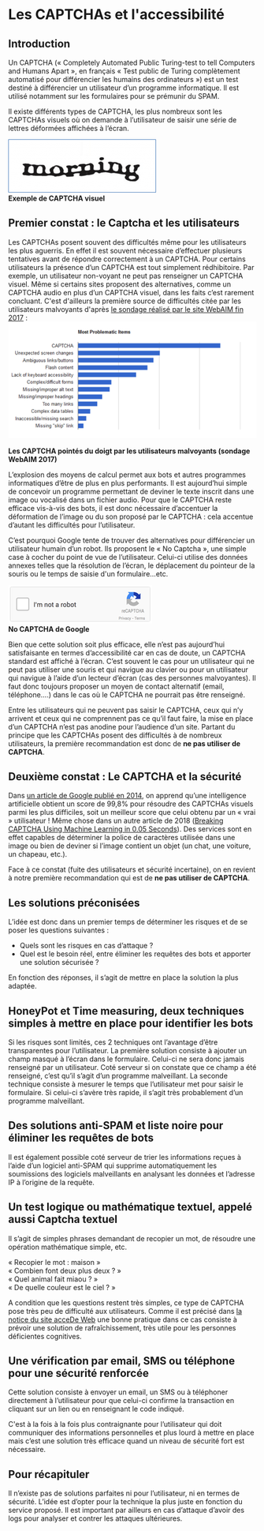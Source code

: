 # Les CAPTCHAs et l'accessibilité
  
<script>$(document).ready(function () {
    setBreadcrumb([
            {"label":"Articles techniques", "url":"techniques.html"},
            {"label":"CAPTCHA et accessibilité"}
        ]);
});</script>
  
## Introduction

Un CAPTCHA (« Completely Automated Public Turing-test to tell Computers and Humans Apart », en français  « Test public de Turing complètement automatisé pour différencier les humains des ordinateurs ») est un test destiné à différencier un utilisateur d’un programme informatique. Il est utilisé notamment sur les formulaires pour se prémunir du SPAM.

Il existe différents types de CAPTCHA, les plus nombreux sont les CAPTCHAs visuels où on demande à l’utilisateur de saisir une série de lettres déformées affichées à l’écran.
  
![Capture d'écran d'un captcha visuel](./images/captchas/captcha.png)  
**Exemple de CAPTCHA visuel**

## Premier constat : le Captcha et les utilisateurs
Les CAPTCHAs posent souvent des difficultés même pour les utilisateurs les plus aguerris. En effet il est souvent nécessaire d’effectuer plusieurs tentatives avant de répondre correctement à un CAPTCHA. Pour certains utilisateurs la présence d’un CAPTCHA est tout simplement rédhibitoire. Par exemple, un utilisateur non-voyant ne peut pas renseigner un CAPTCHA visuel. Même si certains sites proposent des alternatives, comme un CAPTCHA audio en plus d’un CAPTCHA visuel, dans les faits c’est rarement concluant. C'est d'ailleurs la première source de difficultés citée par les utilisateurs malvoyants d'après [le sondage réalisé par le site WebAIM fin 2017](https://webaim.org/projects/screenreadersurvey7) :  
![Graphique issu du sondage webAIM 2017 montrant que les captcha sont la première source de problème](./images/captchas/webaim.png)  

**Les CAPTCHA pointés du doigt par les utilisateurs malvoyants (sondage WebAIM 2017)**

L’explosion des moyens de calcul permet aux bots et autres programmes informatiques d’être de plus en plus performants. Il est aujourd’hui simple de concevoir un programme permettant de deviner le texte inscrit dans une image ou vocalisé dans un fichier audio.
Pour que le CAPTCHA reste efficace vis-à-vis des bots, il est donc nécessaire d’accentuer la déformation de l’image ou du son proposé par le CAPTCHA : cela accentue d’autant les difficultés pour l’utilisateur.

C’est pourquoi Google tente de trouver des alternatives pour différencier un utilisateur humain d’un robot. Ils proposent le « No Captcha », une simple case à cocher du point de vue de l’utilisateur. Celui-ci utilise des données annexes telles que la résolution de l’écran, le déplacement du pointeur de la souris ou le temps de saisie d'un formulaire…etc.

![Capture d'écran du no captcha de google](./images/captchas/nocaptcha.png)  
**No CAPTCHA de Google**

Bien que cette solution soit plus efficace, elle n’est pas aujourd’hui satisfaisante en termes d’accessibilité car en cas de doute, un CAPTCHA standard est affiché à l’écran. C’est souvent le cas pour un utilisateur qui ne peut pas utiliser une souris et qui navigue au clavier ou pour un utilisateur qui navigue à l’aide d’un lecteur d’écran (cas des personnes malvoyantes). Il faut donc toujours proposer un moyen de contact alternatif (email, téléphone….) dans le cas où le CAPTCHA ne pourrait pas être renseigné.

Entre les utilisateurs qui ne peuvent pas saisir le CAPTCHA, ceux qui n’y arrivent et ceux qui ne comprennent pas ce qu’il faut faire, la mise en place d’un CAPTCHA n’est pas anodine pour l’audience d’un site. Partant du principe que les CAPTCHAs posent des difficultés à de nombreux utilisateurs, la première recommandation est donc de **ne pas utiliser de CAPTCHA**.

## Deuxième constat : Le CAPTCHA et la sécurité

Dans [un article de Google publié en 2014](https://security.googleblog.com/2014/12/are-you-robot-introducing-no-captcha.html), on apprend qu’une intelligence artificielle obtient un score de 99,8% pour résoudre des CAPTCHAs visuels parmi les plus difficiles, soit un meilleur score que celui obtenu par un « vrai » utilisateur ! Même chose dans un autre article de 2018 (<a href="https://medium.com/mlmemoirs/breaking-captcha-using-machine-learning-in-0-05-seconds-9feefb997694" lang="en">Breaking CAPTCHA Using Machine Learning in 0.05 Seconds</a>). Des services sont en effet capables de déterminer la police de caractères utilisée dans une image ou bien de deviner si l’image contient un objet (un chat, une voiture, un chapeau, etc.).

Face à ce constat (fuite des utilisateurs et sécurité incertaine), on en revient à notre première recommandation qui est de **ne pas utiliser de CAPTCHA**.

## Les solutions préconisées

L’idée est donc dans un premier temps de déterminer les risques et de se poser les questions suivantes :

- Quels sont les risques en cas d’attaque ?
- Quel est le besoin réel, entre éliminer les requêtes des bots et apporter une solution sécurisée ?

En fonction des réponses, il s’agit de mettre en place la solution la plus adaptée.

## HoneyPot et Time measuring, deux techniques  simples à mettre en place pour identifier les bots

Si les risques sont limités, ces 2 techniques ont l’avantage d’être transparentes pour l’utilisateur.
La première solution consiste à ajouter un champ masqué à l’écran dans le formulaire. Celui-ci ne sera donc jamais renseigné par un utilisateur. Coté serveur si on constate que ce champ a été renseigné, c’est qu’il s’agit d’un programme malveillant.
La seconde technique consiste à mesurer le temps que l’utilisateur met pour saisir le formulaire. Si celui-ci s’avère très rapide, il s’agit très probablement d’un programme malveillant.

## Des solutions anti-SPAM et liste noire pour éliminer les requêtes de bots

Il est également possible coté serveur de trier les informations reçues à l’aide d’un logiciel anti-SPAM qui supprime automatiquement les soumissions des logiciels malveillants en analysant les données et l’adresse IP à l’origine de la requête.

## Un test logique ou mathématique textuel, appelé aussi Captcha textuel

Il s’agit de simples phrases demandant de recopier un mot, de résoudre une opération mathématique simple, etc.

« Recopier le mot : maison »  
« Combien font deux plus deux ? »  
« Quel animal fait miaou ? »  
« De quelle couleur est le ciel ? »  

A condition que les questions restent très simples, ce type de CAPTCHA pose très peu de difficulté aux utilisateurs.
Comme il est précisé dans [la notice du site acceDe Web](https://www.accede-web.com/notices/graphique/7-formulaires/7-13-tests-de-securite-tests-logiques/) une bonne pratique dans ce cas consiste à prévoir une solution de rafraîchissement, très utile pour les personnes déficientes cognitives.

## Une vérification par email, SMS ou téléphone pour une sécurité renforcée

Cette solution consiste à envoyer un email, un SMS ou à téléphoner directement à l’utilisateur pour que celui-ci confirme la transaction en cliquant sur un lien ou en renseignant le code indiqué.

C'est à la fois à la fois plus contraignante pour l’utilisateur qui doit communiquer des informations personnelles et plus lourd à mettre en place mais c’est une solution très efficace quand un niveau de sécurité fort est nécessaire.

## Pour récapituler

Il n’existe pas de solutions parfaites ni pour l’utilisateur, ni en termes de sécurité. L’idée est d’opter pour la technique la plus juste en fonction du service proposé. Il est important par ailleurs en cas d’attaque d’avoir des logs pour analyser et contrer les attaques ultérieures.  
&nbsp;
    
<!--  This file is part of a11y-guidelines | Our vision of mobile & web accessibility guidelines and best practices, with valid/invalid examples.
 Copyright (C) 2016  Orange SA
 See the Creative Commons Legal Code Attribution-ShareAlike 3.0 Unported License for more details (LICENSE file). -->